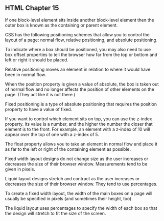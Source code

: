 <h2>HTML Chapter 15</h2>

If one block-level element sits inside another block-level element then the outer box is known as the containing or parent element.

CSS has the following positioning schemes that allow you to control the layout of a page: normal flow, relative positioning, and absolute positioning.

To indicate where a box should be positioned, you may also need to use box offset properties to tell the browser how far from the top or bottom and left or right it should be placed. 

Relative positioning moves an element in relation to where it would have been in normal flow.

When the position property is given a value of absolute, the box is taken out of normal flow and no longer affects the position of other elements on the page. (They act like it is not there.)

Fixed positioning is a type
of absolute positioning that requires the position property to have a value of fixed.

If you want to control which element sits on top, you can use the z-index property. Its value is a number, and the higher the number the closer that element is to the front. For example, an element with a z-index of 10 will appear over the top of one with a z-index of 5.

The float property allows you to take an element in normal flow and place it as far to the left or right of the containing element as possible.

Fixed width layout designs do not change size as the user increases or decreases the size of their browser window. Measurements tend to be given in pixels.

Liquid layout designs stretch and contract as the user increases or decreases the size of their browser window. They tend to use percentages.

To create a fixed width layout, the width of the main boxes on a page will usually be specified in pixels (and sometimes their height, too).

The liquid layout uses percentages to specify the width of each box so that the design will stretch to fit the size of the screen.
